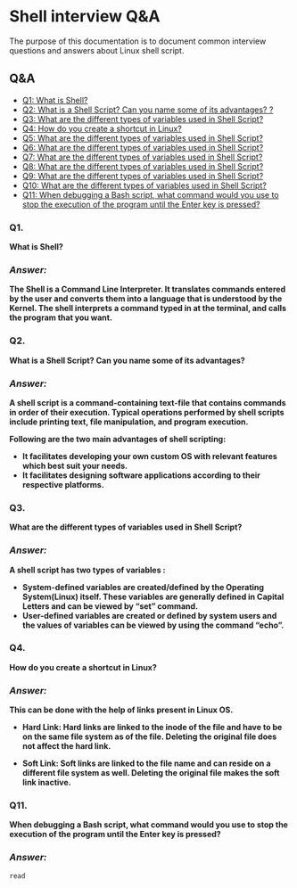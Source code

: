 # Shell interview Q&A

The purpose of this documentation is to document common interview questions and answers about Linux shell script.

## Q&A

* [Q1: What is Shell?](#Q1)
* [Q2: What is a Shell Script? Can you name some of its advantages? ?](#Q2)
* [Q3: What are the different types of variables used in Shell Script?](#Q3)
* [Q4: How do you create a shortcut in Linux?](#Q4)
* [Q5: What are the different types of variables used in Shell Script?](#Q5.)
* [Q6: What are the different types of variables used in Shell Script?](#Q6.)
* [Q7: What are the different types of variables used in Shell Script?](#Q7.)
* [Q8: What are the different types of variables used in Shell Script?](#Q8.)
* [Q9: What are the different types of variables used in Shell Script?](#Q9.)
* [Q10: What are the different types of variables used in Shell Script?](#Q10.)
* [Q11: When debugging a Bash script, what command would you use to stop the execution of the program until the Enter key is pressed?](#Q11)

### Q1.

**What is Shell?**

### *Answer:*

**The Shell is a Command Line Interpreter. It translates commands entered by the user and converts them into a language that is understood by the Kernel. The shell interprets a command typed in at the terminal, and calls the program that you want.**

### Q2.

**What is a Shell Script? Can you name some of its advantages?**

### *Answer:*

**A shell script is a command-containing text-file that contains commands in order of their execution. Typical operations performed by shell scripts include printing text, file manipulation, and program execution.**

   **Following are the two main advantages of shell scripting:**
+  **It facilitates developing your own custom OS with relevant features which best suit your needs.**
+  **It facilitates designing software applications according to their respective platforms.**

### Q3.
**What are the different types of variables used in Shell Script?**
### *Answer:*
**A shell script has two types of variables :**

+  **System-defined variables are created/defined by the Operating System(Linux) itself. These variables are generally defined in Capital Letters and can be viewed by “set” command.**
+  **User-defined variables are created or defined by system users and the values of variables can be viewed by using the command “echo”.**

### Q4.
**How do you create a shortcut in Linux?**
### *Answer:*
**This can be done with the help of links present in Linux OS.**

  +  **Hard Link: Hard links are linked to the inode of the file and have to be on the same file system as of the file. Deleting the original file does not affect the hard link.**

  +  **Soft Link: Soft links are linked to the file name and can reside on a different file system as well. Deleting the original file makes the soft link inactive.**

### Q11.

**When debugging a Bash script, what command would you use to stop the execution of the program until the Enter key is pressed?**

### *Answer:*

```
read
```
